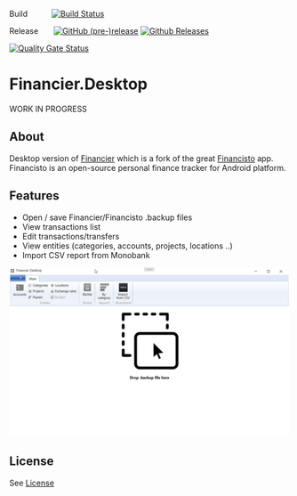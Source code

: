 Build &nbsp; &nbsp; &nbsp; &nbsp; &nbsp; [![Build Status](https://dev.azure.com/khmelovskyi/Financier.Desktop/_apis/build/status/vov4uk.Financier.Desktop?branchName=master)](https://dev.azure.com/khmelovskyi/Financier.Desktop/_build/latest?definitionId=2&branchName=master)

Release &nbsp; &nbsp; &nbsp; [![GitHub (pre-)release](https://img.shields.io/github/release/vov4uk/Financier.Desktop/all.svg?style=flat-square)](https://github.com/vov4uk/Financier.Desktop/releases) 
[![Github Releases](https://img.shields.io/github/downloads/vov4uk/Financier.Desktop/total)](https://github.com/vov4uk/Financier.Desktop/releases)

[![Quality Gate Status](https://sonarcloud.io/api/project_badges/measure?project=vov4uk_Financier.Desktop&metric=alert_status)](https://sonarcloud.io/summary/new_code?id=vov4uk_Financier.Desktop)

# Financier.Desktop
WORK IN PROGRESS
## About
 Desktop version of [Financier](https://github.com/handydevcom/financier "Financier") which is a fork of the great [Financisto](https://github.com/dsolonenko/financisto) app. Financisto is an open-source personal finance tracker for Android platform.

## Features

- Open / save Financier/Financisto .backup files
- View transactions list
- Edit transactions/transfers
- View entities (categories, accounts, projects, locations ..)
- Import CSV report from Monobank

![Alt text](FinancierDesktop.png?raw=true "UI example")

## License

See [License](LICENSE)
